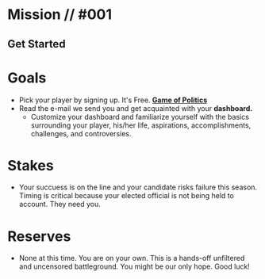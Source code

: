 # Mission // #001
## Get Started
# Goals
- Pick your player by signing up.  It's Free.  [**Game of Politics**](https://blog.workdojos.com/game-of-politics)
- Read the e-mail we send you and get acquainted with your **dashboard.**
  - Customize your dashboard and familiarize yourself with the basics surrounding your player, his/her life, aspirations, accomplishments, challenges, and controversies.

# Stakes
- Your succuess is on the line and your candidate risks failure this season.  Timing is critical because your elected official is not being held to account.  They need you. 

# Reserves
- None at this time.  You are on your own.  This is a hands-off unfiltered and uncensored battleground.  You might be our only hope.  Good luck!